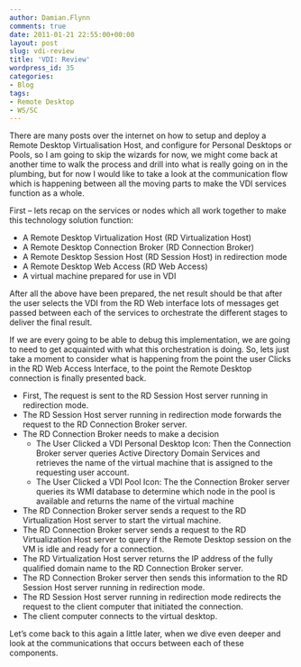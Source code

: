 ```yaml
---
author: Damian.Flynn
comments: true
date: 2011-01-21 22:55:00+00:00
layout: post
slug: vdi-review
title: 'VDI: Review'
wordpress_id: 35
categories:
- Blog
tags:
- Remote Desktop
- WS/SC
---
```


There are many posts over the internet on how to setup and deploy a Remote Desktop Virtualisation Host, and configure for Personal Desktops or Pools, so I am going to skip the wizards for now, we might come back at another time to walk the process and drill into what is really going on in the plumbing, but for now I would like to take a look at the communication flow which is happening between all the moving parts to make the VDI services function as a whole.

First – lets recap on the services or nodes which all work together to make this technology solution function:

  * A Remote Desktop Virtualization Host (RD Virtualization Host)  
  * A Remote Desktop Connection Broker (RD Connection Broker)  
  * A Remote Desktop Session Host (RD Session Host) in redirection mode  
  * A Remote Desktop Web Access (RD Web Access)  
  * A virtual machine prepared for use in VDI 

After all the above have been prepared, the net result should be that after the user selects the VDI from the RD Web interface lots of messages get passed between each of the services to orchestrate the different stages to deliver the final result.

If we are every going to be able to debug this implementation, we are going to need to get acquainted with what this orchestration is doing. So, lets just take a moment to consider what is happening from the point the user Clicks in the RD Web Access Interface, to the point the Remote Desktop connection is finally presented back.

  * First, The request is sent to the RD Session Host server running in redirection mode.  
  * The RD Session Host server running in redirection mode forwards the request to the RD Connection Broker server.  
  * The RD Connection Broker needs to make a decision  
    * The User Clicked a VDI Personal Desktop Icon: Then the Connection Broker server queries Active Directory Domain Services and retrieves the name of the virtual machine that is assigned to the requesting user account.  
    * The User Clicked a VDI Pool Icon: The the Connection Broker server queries its WMI database to determine which node in the pool is available and returns the name of the virtual machine 
  * The RD Connection Broker server sends a request to the RD Virtualization Host server to start the virtual machine.  
  * The RD Connection Broker server sends a request to the RD Virtualization Host server to query if the Remote Desktop session on the VM is idle and ready for a connection.  
  * The RD Virtualization Host server returns the IP address of the fully qualified domain name to the RD Connection Broker server.  
  * The RD Connection Broker server then sends this information to the RD Session Host server running in redirection mode.  
  * The RD Session Host server running in redirection mode redirects the request to the client computer that initiated the connection.  
  * The client computer connects to the virtual desktop. 

Let’s come back to this again a little later, when we dive even deeper and look at the communications that occurs between each of these components.
